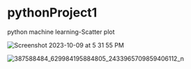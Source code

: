 # pythonProject1
python machine learning-Scatter plot

![Screenshot 2023-10-09 at 5 31 55 PM](https://github.com/sme322-ui/pythonProject1/assets/71810019/0bfc7e41-4283-4738-bc38-1cd22c81bf63)


![387588484_629984195884805_2433965709859406112_n](https://github.com/B10000046/pythonProject1/assets/48191502/87ee3ae4-f650-45ac-8af1-6218b64ff472)
